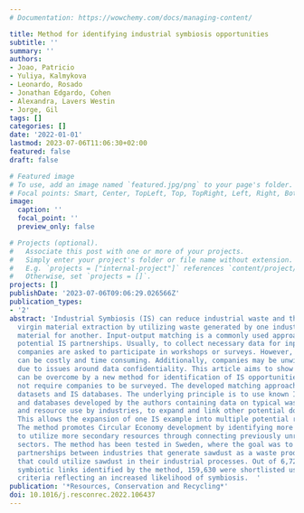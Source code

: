 ```yaml
---
# Documentation: https://wowchemy.com/docs/managing-content/

title: Method for identifying industrial symbiosis opportunities
subtitle: ''
summary: ''
authors:
- Joao, Patricio
- Yuliya, Kalmykova
- Leonardo, Rosado
- Jonathan Edgardo, Cohen
- Alexandra, Lavers Westin
- Jorge, Gil
tags: []
categories: []
date: '2022-01-01'
lastmod: 2023-07-06T11:06:30+02:00
featured: false
draft: false

# Featured image
# To use, add an image named `featured.jpg/png` to your page's folder.
# Focal points: Smart, Center, TopLeft, Top, TopRight, Left, Right, BottomLeft, Bottom, BottomRight.
image:
  caption: ''
  focal_point: ''
  preview_only: false

# Projects (optional).
#   Associate this post with one or more of your projects.
#   Simply enter your project's folder or file name without extension.
#   E.g. `projects = ["internal-project"]` references `content/project/deep-learning/index.md`.
#   Otherwise, set `projects = []`.
projects: []
publishDate: '2023-07-06T09:06:29.026566Z'
publication_types:
- '2'
abstract: 'Industrial Symbiosis (IS) can reduce industrial waste and the need for
  virgin material extraction by utilizing waste generated by one industry as a raw
  material for another. Input-output matching is a commonly used approach for identifying
  potential IS partnerships. Usually, to collect necessary data for input-output matching,
  companies are asked to participate in workshops or surveys. However, such activities
  can be costly and time consuming. Additionally, companies may be unwilling to participate
  due to issues around data confidentiality. This article aims to show how these barriers
  can be overcome by a new method for identification of IS opportunities, which does
  not require companies to be surveyed. The developed matching approach uses statistical
  datasets and IS databases. The underlying principle is to use known IS partnerships
  and databases developed by the authors containing data on typical waste generation
  and resource use by industries, to expand and link other potential donors and receivers.
  This allows the expansion of one IS example into multiple potential relationships.
  The method promotes Circular Economy development by identifying more opportunities
  to utilize more secondary resources through connecting previously unrelated industry
  sectors. The method has been tested in Sweden, where the goal was to identify potential
  partnerships between industries that generate sawdust as a waste product and companies
  that could utilize sawdust in their industrial processes. Out of 6,726,534 potential
  symbiotic links identified by the method, 159,630 were shortlisted using prioritization
  criteria reflecting an increased likelihood of symbiosis.  '
publication: '*Resources, Conservation and Recycling*'
doi: 10.1016/j.resconrec.2022.106437
---
```

